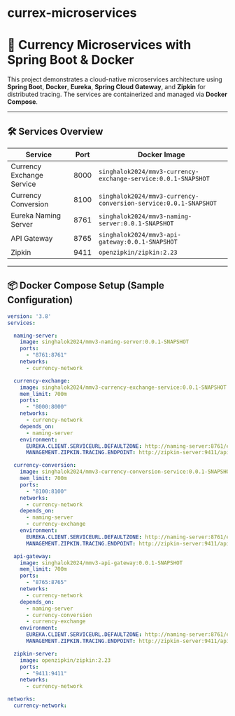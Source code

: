 # currex-microservices

# 🧾 Currency Microservices with Spring Boot & Docker

This project demonstrates a cloud-native microservices architecture using **Spring Boot**, **Docker**, **Eureka**, **Spring Cloud Gateway**, and **Zipkin** for distributed tracing. The services are containerized and managed via **Docker Compose**.

---

## 🛠️ Services Overview

| Service                    | Port  | Docker Image                                                       |
|---------------------------|-------|---------------------------------------------------------------------|
| Currency Exchange Service | 8000  | `singhalok2024/mmv3-currency-exchange-service:0.0.1-SNAPSHOT`      |
| Currency Conversion       | 8100  | `singhalok2024/mmv3-currency-conversion-service:0.0.1-SNAPSHOT`    |
| Eureka Naming Server      | 8761  | `singhalok2024/mmv3-naming-server:0.0.1-SNAPSHOT`                  |
| API Gateway               | 8765  | `singhalok2024/mmv3-api-gateway:0.0.1-SNAPSHOT`                    |
| Zipkin                    | 9411  | `openzipkin/zipkin:2.23`                                           |

---

## 📦 Docker Compose Setup (Sample Configuration)

```yaml
version: '3.8'
services:

  naming-server:
    image: singhalok2024/mmv3-naming-server:0.0.1-SNAPSHOT
    ports:
      - "8761:8761"
    networks:
      - currency-network

  currency-exchange:
    image: singhalok2024/mmv3-currency-exchange-service:0.0.1-SNAPSHOT
    mem_limit: 700m
    ports:
      - "8000:8000"
    networks:
      - currency-network
    depends_on:
      - naming-server
    environment:
      EUREKA.CLIENT.SERVICEURL.DEFAULTZONE: http://naming-server:8761/eureka
      MANAGEMENT.ZIPKIN.TRACING.ENDPOINT: http://zipkin-server:9411/api/v2/spans

  currency-conversion:
    image: singhalok2024/mmv3-currency-conversion-service:0.0.1-SNAPSHOT
    mem_limit: 700m
    ports:
      - "8100:8100"
    networks:
      - currency-network
    depends_on:
      - naming-server
      - currency-exchange
    environment:
      EUREKA.CLIENT.SERVICEURL.DEFAULTZONE: http://naming-server:8761/eureka
      MANAGEMENT.ZIPKIN.TRACING.ENDPOINT: http://zipkin-server:9411/api/v2/spans

  api-gateway:
    image: singhalok2024/mmv3-api-gateway:0.0.1-SNAPSHOT
    mem_limit: 700m
    ports:
      - "8765:8765"
    networks:
      - currency-network
    depends_on:
      - naming-server
      - currency-conversion
      - currency-exchange
    environment:
      EUREKA.CLIENT.SERVICEURL.DEFAULTZONE: http://naming-server:8761/eureka
      MANAGEMENT.ZIPKIN.TRACING.ENDPOINT: http://zipkin-server:9411/api/v2/spans

  zipkin-server:
    image: openzipkin/zipkin:2.23
    ports:
      - "9411:9411"
    networks:
      - currency-network

networks:
  currency-network:
